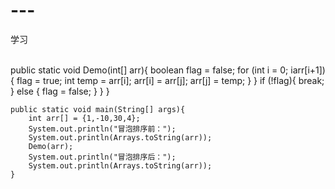 # ---
学习

</br>
public static void Demo(int[] arr){
        boolean flag = false;
        for (int i = 0; i<arr.length; i++){
                for (int j = i + 1; j<arr.length; j++){
                    if (arr[i]>arr[i+1]){
                        flag = true;
                        int temp = arr[i];
                        arr[i] = arr[j];
                        arr[j] = temp;
                    }
                }
            if (!flag){
                break;
            }
            else {
                flag = false;
            }
        }
    }

    public static void main(String[] args){
        int arr[] = {1,-10,30,4};
        System.out.println("冒泡排序前：");
        System.out.println(Arrays.toString(arr));
        Demo(arr);
        System.out.println("冒泡排序后：");
        System.out.println(Arrays.toString(arr));
    }
